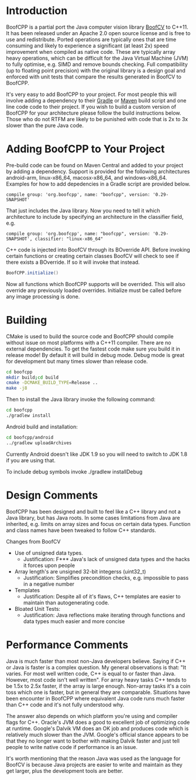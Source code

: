 # Introduction

BoofCPP is a partial port the Java computer vision library [BoofCV](http://boofcv.org) to C++11.
It has been released under an Apache 2.0 open source license and is free to use and redistribute.
Ported operations are typically ones that are time consuming and likely to experience a significant
(at least 2x) speed improvement when compiled as native code. These are typically array heavy operations,
which can be difficult for the Java Virtual Machine (JVM) to fully optimise, e.g. SIMD and remove bounds
checking. Full compatibility (up to floating point precision) with the original library is a design goal
and enforced with unit tests that compare the results generated in BoofCV to BoofCPP.

It's very easy to add BoofCPP to your project. For most people this will involve adding a dependency to their
[Gradle](https://gradle.org/) or [Maven](https://maven.apache.org/) build script and
one line code code to their project. If you wish to build a custom version of BoofCPP
for your architecture please follow the build instructions below. Those who do not RTFM are likely to be punished with
code that is 2x to 3x slower than the pure Java code.

# Adding BoofCPP to Your Project

Pre-build code can be found on Maven Central and added to your project by adding a dependency.
Support is provided for the following architectures android-arm, linux-x86_64, macosx-x86_64, and windows-x86_64.
Examples for how to add depedencies in a Gradle script are provided below.

```Gradle
compile group: 'org.boofcpp', name: "boofcpp", version: '0.29-SNAPSHOT'
```

That just includes the Java library. Now you need to tell it which architecture to include
by specifying an architecture in the classifier field, e.g.

```Gradle
compile group: 'org.boofcpp', name: "boofcpp", version: '0.29-SNAPSHOT', classifier: "linux-x86_64"
```

C++ code is injected into BoofCV through its BOverride API. Before invoking certain functions or creating
certain classes BoofCV will check to see if there exists a BOverride. If so it will invoke that instead.

```Java
BoofCPP.initialize()
```

Now all functions which BoofCPP supports will be overrided. This will also override any previously loaded overrides.
Initialize must be called before any image processing is done.

# Building

CMake is used to build the source code and BoofCPP should compile without issue on most
platforms with a C++11 compiler. There are no external dependencies. To get
the fastest code make sure you build it in release mode! By default it will
build in debug mode. Debug mode is great for development but many times slower
than release code.

```bash
cd boofcpp
mkdir build;cd build
cmake -DCMAKE_BUILD_TYPE=Release ..
make -j8
```

Then to install the Java library invoke the following command:
```bash
cd boofcpp
./gradlew install
```

Android build and installation:
```bash
cd boofcpp/android
../gradlew uploadArchives
```
Currently Android doesn't like JDK 1.9 so you will need to switch to JDK 1.8 if you are using that.

To include debug symbols invoke 
./gradlew installDebug

# Design Comments

BoofCPP has been designed and built to feel like a C++ library and not a Java library, but has Java roots.
In some cases limitations from Java are inherited, e.g. limits on array sizes and focus on certain data types.
Function and class names have been tweaked to follow C++ standards.

Changes from BoofCV
* Use of unsigned data types.
  * Justification: F*** Java's lack of unsigned data types and the hacks it forces upon people
* Array length's are unsigned 32-bit integerss (uint32_t)
  * Justification: Simplifies precondition checks, e.g. impossible to pass in a negative number
* Templates
  * Justification: Despite all of it's flaws, C++ templates are easier to maintain than autogenerating code.
* Bloated Unit Tests:
  * Justification: Java reflections make iterating through functions and data types much easier and more concise

# Performance Comments

Java is much faster than most non-Java developers believe. Saying if C++
or Java is faster is a complex question. My general observations is
that: "It varies. For most well written code, C++ is equal to or faster
than Java. However, most code isn't well written". For array heavy tasks
C++ tends to be 1.5x to 2.5x faster, if the array is large enough.
Non-array tasks it's a coin toss which one is faster, but in general they
are comparable. Situations have been encounter in BoofCPP where
equivalent Java code runs much faster than C++ code and it's not fully
understood why.

The answer also depends on which platform you're using and compiler
flags for C++. Oracle's JVM does a good to excellent job of optimizing
code at runtime. Google's Dalvik VM does an OK job and produces code
which is relatively
much slower than the JVM. Google's official stance appears to be that
they no longer want to bother with making Dalvik faster and just tell
people to write native code if performance is an issue.

It's worth mentioning that the reason Java was used as the language for
BoofCV is because Java projects are easier to write and maintain as
they get larger, plus the development tools are better.
